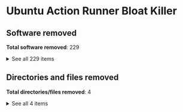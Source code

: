 # Ubuntu Action Runner Bloat Killer

<!-- AUTOGEN:SOFTWARE_REMOVED:START -->
## Software removed

**Total software removed**: 229

<details>
  <summary>See all 229 items</summary>

  * powershell
  * psmisc
  * procps
  * postgresql
  * postgresql-13
  * postgresql-client
  * postgresql-client-13
  * postgresql-client-common
  * postgresql-common
  * powermgmt-base
  * procps
  * publicsuffix
  * ruby
  * r-base
  * r-base-core
  * r-base-dev
  * r-base-html
  * r-cran-boot
  * r-cran-class
  * r-cran-cluster
  * r-cran-codetools
  * r-cran-foreign
  * r-cran-kernsmooth
  * r-cran-lattice
  * r-cran-mass
  * r-cran-matrix
  * r-cran-mgcv
  * r-cran-nlme
  * r-cran-nnet
  * r-cran-rpart
  * r-cran-spatial
  * r-cran-survival
  * r-doc-html
  * r-recommended
  * ruby-dev
  * ruby-did-you-mean
  * ruby-full
  * ruby-minitest
  * ruby-net-telnet
  * ruby-power-assert
  * ruby-test-unit
  * ruby2.5
  * ruby2.5-dev
  * ruby2.5-doc
  * rubygems-integration
  * ghc-9.0.1
  * azure-cli
  * google-cloud-sdk
  * adoptopenjdk-11-hotspot
  * libgl1-mesa-dri
  * hhvm
  * google-chrome-stable
  * firefox
  * dotnet-sdk-5.0
  * adoptopenjdk-8-hotspot
  * llvm-10-dev
  * llvm-9-dev
  * dotnet-sdk-3.1
  * powershell
  * llvm-8-dev
  * moby-containerd
  * snapd
  * mysql-server-core-8.0
  * moby-engine
  * mono-devel
  * podman
  * libllvm11
  * mongodb-org-server
  * libllvm10
  * dotnet-runtime-3.1
  * moby-cli
  * dotnet-runtime-5.0
  * libllvm9
  * mysql-client-core-8.0
  * mongodb-org-mongos
  * mono-llvm-tools
  * libllvm8
  * moby-buildx
  * gcc-10
  * ansible
  * libclang-common-10-dev
  * mecab-ipadic
  * mongodb-org-shell
  * containernetworking-plugins
  * libclang-common-9-dev
  * msbuild
  * libclang-common-8-dev
  * libsvn1
  * mono-runtime-common
  * grub-efi-amd64-signed
  * util-linux
  * aptitude
  * libmono-corlib4.5-cil
  * libmonoboehm-2.0-1
  * php7.4-dev
  * mono-runtime-sgen
  * php7.4-cli
  * php7.4-fpm
  * p7zip-full
  * libpython3.8-minimal
  * subversion
  * libmonosgen-2.0-1
  * php7.4-phpdbg
  * libgfortran-8-dev
  * apache2-bin
  * php8.0-cli
  * php8.0-fpm
  * php8.0-phpdbg
  * php8.0-dev
  * libgfortran-9-dev
  * libmagickcore-6.q16-dev
  * adwaita-icon-theme
  * libgfortran-10-dev
  * swig4.0
  * yarn
  * libpython3.8
  * python3.8-minimal
  * ubuntu-mono
  * fwupd
  * libmagic-mgc
  * libopenexr-dev
  * linux-libc-dev
  * r-cran-matrix
  * libdjvulibre-dev
  * libc++-10-dev
  * gconf2-common
  * nuget
  * postgresql-client-13
  * dpkg
  * libgsl-dev
  * liblapack3
  * libmagickcore-6.q16-6
  * coreutils
  * fonts-dejavu-extra
  * libmysqlclient21
  * grub-efi-amd64-bin
  * libmediainfo0v5
  * php7.4-common
  * libssl-dev
  * libpython3.8-stdlib
  * php8.0-common
  * r-cran-survival
  * libpython2.7-stdlib
  * liblcms2-dev
  * udev
  * php7.4-cgi
  * php8.0-cgi
  * librsvg2-2
  * libmysqlclient-dev
  * libmonosgen-2.0-dev
  * libgtk-3-0
  * libglib2.0-dev
  * binutils-x86-64-linux-gnu
  * aptitude-common
  * ieee-data
  * aspnetcore-targeting-pack-3.1
  * perl-base
  * dotnet-apphost-pack-5.0
  * texinfo
  * fonts-lato
  * python3-twisted
  * aspnetcore-targeting-pack-5.0
  * libgcc-7-dev
  * libc6
  * grub-common
  * libgcc-8-dev
  * mercurial-common
  * libgcc-10-dev
  * libgcc-9-dev
  * libc6-i386
  * mono-roslyn
  * liblldb-10
  * git-lfs
  * systemd
  * libstdc++-7-dev
  * libstdc++-8-dev
  * gh
  * llvm-8
  * libruby2.7
  * shellcheck
  * perl-modules-5.30
  * aspnetcore-runtime-3.1
  * libwxgtk3.0-gtk3-0v5
  * libstdc++-9-dev
  * llvm-9
  * libstdc++-10-dev
  * aspnetcore-runtime-5.0
  * sphinxsearch
  * libc6-dev
  * moby-runc
  * libpython3.8-dev
  * iso-codes
  * netstandard-targeting-pack-2.1
  * llvm-10
  * humanity-icon-theme
  * monodoc-manual
  * libz3-4ruby2.7-doc
  * mono-utilsskopeo
  * cpp-7
  * dotnet-targeting-pack-3.1liblapack-dev
  * cpp-8
  * 26.3
  * g++-7
  * libclang1-8
  * cpp-9
  * buildah
  * gfortran-8
  * libperl5.30
  * gfortran-9
  * gcc-7
  * g++-8
  * g++-9
  * referenceassemblies-pcl
  * cpp-10
  * mono-llvm-support
  * dotnet-targeting-pack-5.0
  * gcc-8gfortran-10
  * gcc-9
  * g++-10
  * vim-runtime
  * clang-8
  * liblldb-8
  * libicu66
  * libclang1-10
  * git
  * libclang-cpp9
  * liblldb-9
  * r-base-core
  * kubectllibicu-devlibclang-cpp10

</details>

## Directories and files removed

**Total directories/files removed**: 4

<details>
  <summary>See all 4 items</summary>

  * /var/lib/docker
  * /root/.cache
  * /root/.sbt
  * /var/lib/snapd

</details>
<!-- AUTOGEN:SOFTWARE_REMOVED:END -->